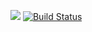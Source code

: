 [![](https://jitpack.io/v/mrBertieWooster/project-lvl1-s497.svg)](https://jitpack.io/#mrBertieWooster/project-lvl1-s497)
[![Build Status](https://travis-ci.com/mrBertieWooster/project-lvl1-s497.svg?branch=master)](https://travis-ci.com/mrBertieWooster/project-lvl1-s497)